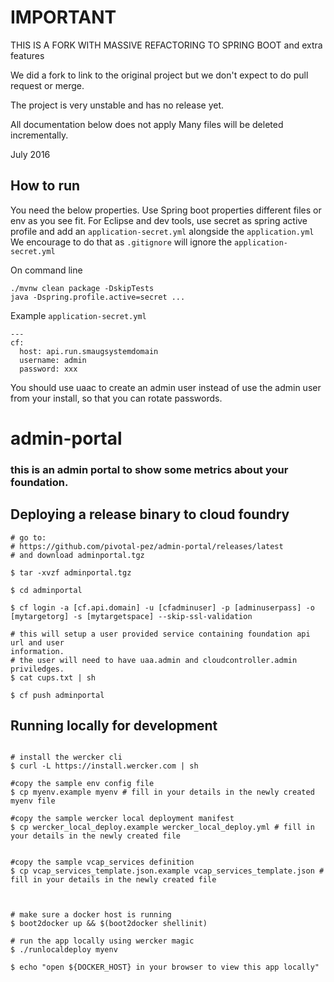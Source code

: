# IMPORTANT

THIS IS A FORK WITH MASSIVE REFACTORING TO SPRING BOOT and extra features

We did a fork to link to the original project but we don't expect to do pull request or merge.

The project is very unstable and has no release yet.

All documentation below does not apply
Many files will be deleted incrementally.


July 2016

## How to run

You need the below properties. Use Spring boot properties different files or env as you see fit.
For Eclipse and dev tools, use secret as spring active profile and add an `application-secret.yml` alongside the `application.yml`
We encourage to do that as `.gitignore` will ignore the `application-secret.yml`

On command line
```
./mvnw clean package -DskipTests
java -Dspring.profile.active=secret ...
```

Example `application-secret.yml`
```
---
cf:
  host: api.run.smaugsystemdomain
  username: admin
  password: xxx
```

You should use uaac to create an admin user instead of use the admin user from your install, so that you can rotate passwords.





# admin-portal

### this is an admin portal to show some metrics about your foundation.

## Deploying a release binary to cloud foundry

```
# go to:
# https://github.com/pivotal-pez/admin-portal/releases/latest 
# and download adminportal.tgz

$ tar -xvzf adminportal.tgz

$ cd adminportal

$ cf login -a [cf.api.domain] -u [cfadminuser] -p [adminuserpass] -o
[mytargetorg] -s [mytargetspace] --skip-ssl-validation

# this will setup a user provided service containing foundation api url and user
information.
# the user will need to have uaa.admin and cloudcontroller.admin priviledges.
$ cat cups.txt | sh 

$ cf push adminportal

```


## Running locally for development

```

# install the wercker cli
$ curl -L https://install.wercker.com | sh

#copy the sample env config file
$ cp myenv.example myenv # fill in your details in the newly created myenv file

#copy the sample wercker local deployment manifest
$ cp wercker_local_deploy.example wercker_local_deploy.yml # fill in your details in the newly created file


#copy the sample vcap_services definition
$ cp vcap_services_template.json.example vcap_services_template.json # fill in your details in the newly created file



# make sure a docker host is running
$ boot2docker up && $(boot2docker shellinit)

# run the app locally using wercker magic
$ ./runlocaldeploy myenv

$ echo "open ${DOCKER_HOST} in your browser to view this app locally"

```
